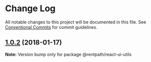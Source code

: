 # Change Log

All notable changes to this project will be documented in this file.
See [Conventional Commits](https://conventionalcommits.org) for commit guidelines.

<a name="1.0.2"></a>
## [1.0.2](https://github.com/rentpath/react-ui/compare/@rentpath/react-ui-utils@1.0.1...@rentpath/react-ui-utils@1.0.2) (2018-01-17)




**Note:** Version bump only for package @rentpath/react-ui-utils
